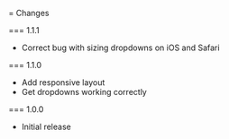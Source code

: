= Changes

=== 1.1.1
* Correct bug with sizing dropdowns on iOS and Safari

=== 1.1.0
* Add responsive layout
* Get dropdowns working correctly

=== 1.0.0
* Initial release

